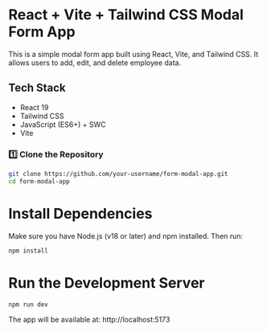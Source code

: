 # React + Vite + Tailwind CSS Modal Form App

This is a simple modal form app built using React, Vite, and Tailwind CSS. It allows users to add, edit, and delete employee data.


## Tech Stack
- React 19
- Tailwind CSS
- JavaScript (ES6+) + SWC
- Vite 

### 1️⃣ Clone the Repository

```bash
git clone https://github.com/your-username/form-modal-app.git
cd form-modal-app
```


# Install Dependencies
Make sure you have Node.js (v18 or later) and npm installed. Then run:
```bash
npm install
```
# Run the Development Server
```bash
npm run dev
```

The app will be available at:
http://localhost:5173

